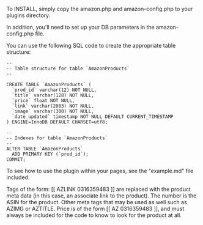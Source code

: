 To INSTALL, simply copy the amazon.php and amazon-config.php to your plugins directory. 

In addition, you'll need to set up your DB parameters in the amazon-config.php file.

You can use the following SQL code to create the appropriate table structure:

```
--
-- Table structure for table `AmazonProducts`
--

CREATE TABLE `AmazonProducts` (
  `prod_id` varchar(12) NOT NULL,
  `title` varchar(128) NOT NULL,
  `price` float NOT NULL,
  `link` varchar(2083) NOT NULL,
  `image` varchar(300) NOT NULL,
  `date_updated` timestamp NOT NULL DEFAULT CURRENT_TIMESTAMP
) ENGINE=InnoDB DEFAULT CHARSET=utf8;

--
-- Indexes for table `AmazonProducts`
--
ALTER TABLE `AmazonProducts`
  ADD PRIMARY KEY (`prod_id`);
COMMIT;
```

To see how to use the plugin within your pages, see the "example.md" file included. 

Tags of the form: [[ AZLINK 0316359483 ]] are replaced with the product meta data (in this case, an associate link to the product). 
The number is the ASIN for the product. 
Other meta tags that may be used as well such as AZIMG or AZTITLE. Price is of the form [[ AZ 0316359483 ]], and must always be included for the code to know to look for the product at all. 
